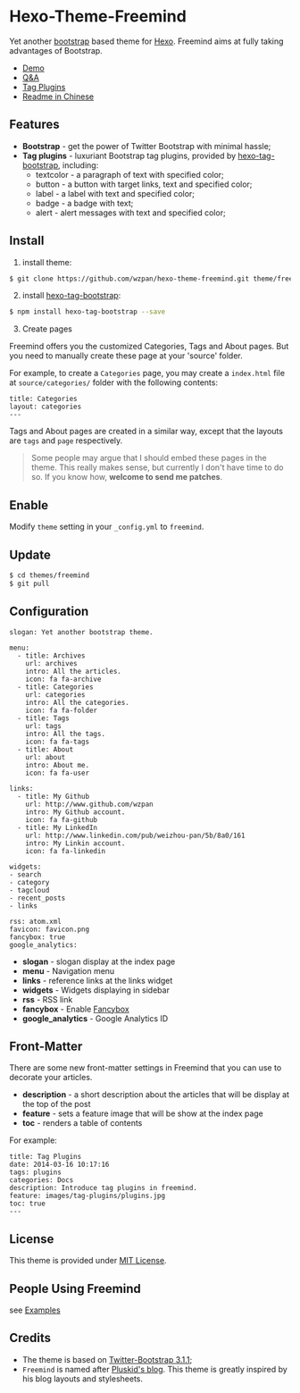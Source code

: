 Hexo-Theme-Freemind
===

Yet another [bootstrap](http://getbootstrap.com) based theme for [Hexo](http://zespia.tw/hexo/). Freemind aims at fully taking advantages of Bootstrap.

* [Demo](http://hahack.tk/hexo-theme-freemind/)
* [Q&A](http://hahack.tk/hexo-theme-freemind/2014/03/16/qna/)
* [Tag Plugins](http://hahack.tk/hexo-theme-freemind/2014/03/16/tag-plugins/)
* [Readme in Chinese](http://hahack.com/codes/hexo-theme-freemind/)

## Features ##

* **Bootstrap** - get the power of Twitter Bootstrap with minimal hassle;
* **Tag plugins** - luxuriant Bootstrap tag plugins, provided by [hexo-tag-bootstrap](https://github.com/wzpan/hexo-tag-bootstrap), including:
  - textcolor - a paragraph of text with specified color;
  - button - a button with target links, text and specified color;
  - label - a label with text and specified color;
  - badge - a badge with text;
  - alert - alert messages with text and specified color; 

## Install ##

1) install theme:

``` sh
$ git clone https://github.com/wzpan/hexo-theme-freemind.git theme/freemind
```

2) install [hexo-tag-bootstrap](https://github.com/wzpan/hexo-tag-bootstrap):

``` sh
$ npm install hexo-tag-bootstrap --save
```

3) Create pages

Freemind offers you the customized Categories, Tags and About pages. But you need to manually create these page at your 'source' folder.

For example, to create a `Categories` page, you may create a `index.html` file at `source/categories/` folder with the following contents:

```
title: Categories
layout: categories
---
```

Tags and About pages are created in a similar way, except that the layouts are `tags` and `page` respectively.

> Some people may argue that I should embed these pages in the theme. This really makes sense, but currently I don't have time to do so. If you know how, **welcome to send me patches**.

## Enable ##

Modify `theme` setting in your `_config.yml` to `freemind`.

## Update ##

``` sh
$ cd themes/freemind
$ git pull
```

## Configuration ##

```
slogan: Yet another bootstrap theme.

menu:
  - title: Archives
    url: archives
    intro: All the articles.
    icon: fa fa-archive
  - title: Categories
    url: categories
    intro: All the categories.
    icon: fa fa-folder
  - title: Tags
    url: tags
    intro: All the tags.
    icon: fa fa-tags
  - title: About
    url: about
    intro: About me.
    icon: fa fa-user

links:
  - title: My Github
    url: http://www.github.com/wzpan
    intro: My Github account.
    icon: fa fa-github
  - title: My LinkedIn
    url: http://www.linkedin.com/pub/weizhou-pan/5b/8a0/161
    intro: My Linkin account.
    icon: fa fa-linkedin

widgets:
- search
- category
- tagcloud
- recent_posts
- links

rss: atom.xml
favicon: favicon.png
fancybox: true
google_analytics: 
```

* **slogan** - slogan display at the index page
* **menu** - Navigation menu
* **links** - reference links at the links widget
* **widgets** - Widgets displaying in sidebar
* **rss** - RSS link
* **fancybox** - Enable [Fancybox](http://fancyapps.com/fancybox/)
* **google_analytics** - Google Analytics ID

## Front-Matter ##

There are some new front-matter settings in Freemind that you can use to decorate your articles.

* **description** - a short description about the articles that will be display at the top of the post
* **feature** - sets a feature image that will be show at the index page
* **toc** - renders a table of contents

For example:

```
title: Tag Plugins
date: 2014-03-16 10:17:16
tags: plugins
categories: Docs
description: Introduce tag plugins in freemind.
feature: images/tag-plugins/plugins.jpg
toc: true
---
```

## License ##

This theme is provided under [MIT License](http://opensource.org/licenses/MIT).

## People Using Freemind ##

see [Examples](https://github.com/wzpan/freemind/wiki/Examples)

## Credits ##

* The theme is based on [Twitter-Bootstrap 3.1.1](getbootstrap.com/3.1.1/);
* `Freemind` is named after [Pluskid's blog](http://freemind.pluskid.org/). This theme is greatly inspired by his blog layouts and stylesheets.
